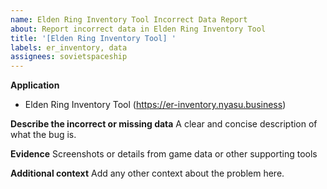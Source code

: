 ```yaml
---
name: Elden Ring Inventory Tool Incorrect Data Report
about: Report incorrect data in Elden Ring Inventory Tool
title: '[Elden Ring Inventory Tool] '
labels: er_inventory, data
assignees: sovietspaceship
---
```


**Application**

-   Elden Ring Inventory Tool (https://er-inventory.nyasu.business)

**Describe the incorrect or missing data**
A clear and concise description of what the bug is.

**Evidence**
Screenshots or details from game data or other supporting tools

**Additional context**
Add any other context about the problem here.
